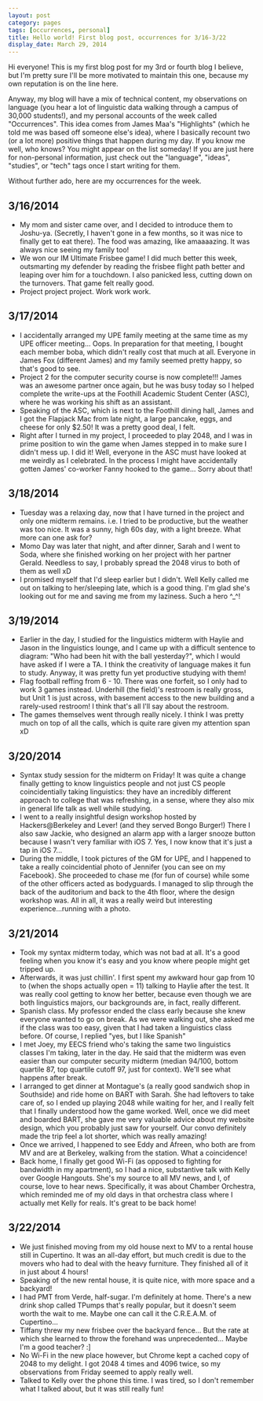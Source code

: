 ```yaml
---
layout: post
category: pages
tags: [occurrences, personal]
title: Hello world! First blog post, occurrences for 3/16-3/22
display_date: March 29, 2014
---
```


Hi everyone! This is my first blog post for my 3rd or fourth blog I believe, but I'm pretty sure I'll be more motivated to maintain this one, because my own reputation is on the line here. 

Anyway, my blog will have a mix of technical content, my observations on language (you hear a lot of linguistic data walking through a campus of 30,000 students!), and my personal accounts of the week called "Occurrences". This idea comes from James Maa's "Highlights" (which he told me was based off someone else's idea), where I basically recount two (or a lot more) positive things that happen during my day. If you know me well, who knows? You might appear on the list someday! If you are just here for non-personal information, just check out the "language", "ideas", "studies", or "tech" tags once I start writing for them.

Without further ado, here are my occurrences for the week.

3/16/2014
---------
+ My mom and sister came over, and I decided to introduce them to Joshu-ya. (Secretly, I haven't gone in a few months, so it was nice to finally get to eat there). The food was amazing, like amaaaazing. It was always nice seeing my family too!
+ We won our IM Ultimate Frisbee game! I did much better this week, outsmarting my defender by reading the frisbee flight path better and leaping over him for a touchdown. I also panicked less, cutting down on the turnovers. That game felt really good.
+ Project project project. Work work work.

3/17/2014
---------
+ I accidentally arranged my UPE family meeting at the same time as my UPE officer meeting... Oops. In preparation for that meeting, I bought each member boba, which didn't really cost that much at all. Everyone in James Fox (different James) and my family seemed pretty happy, so that's good to see.
+ Project 2 for the computer security course is now complete!!! James was an awesome partner once again, but he was busy today so I helped complete the write-ups at the Foothill Academic Student Center (ASC), where he was working his shift as an assistant.
+ Speaking of the ASC, which is next to the Foothill dining hall, James and I got the Flapjack Mac from late night, a large pancake, eggs, and cheese for only $2.50! It was a pretty good deal, I felt.
+ Right after I turned in my project, I proceeded to play 2048, and I was in prime position to win the game when James stepped in to make sure I didn't mess up. I did it! Well, everyone in the ASC must have looked at me weirdly as I celebrated. In the process I might have accidentally gotten James' co-worker Fanny hooked to the game... Sorry about that!


3/18/2014
---------
+ Tuesday was a relaxing day, now that I have turned in the project and only one midterm remains. i.e. I tried to be productive, but the weather was too nice. It was a sunny, high 60s day, with a light breeze. What more can one ask for? 
+ Momo Day was later that night, and after dinner, Sarah and I went to Soda, where she finished working on her project with her partner Gerald. Needless to say, I probably spread the 2048 virus to both of them as well xD
+ I promised myself that I'd sleep earlier but I didn't. Well Kelly called me out on talking to her/sleeping late, which is a good thing. I'm glad she's looking out for me and saving me from my laziness. Such a hero ^_^! 

3/19/2014
---------
+ Earlier in the day, I studied for the linguistics midterm with Haylie and Jason in the linguistics lounge, and I came up with a difficult sentence to diagram: "Who had been hit with the ball yesterday?", which I would have asked if I were a TA. I think the creativity of language makes it fun to study. Anyway, it was pretty fun yet productive studying with them!
+ Flag football reffing from 6 - 10. There was one forfeit, so I only had to work 3 games instead. Underhill (the field)'s restroom is really gross, but Unit 1 is just across, with basement access to the new building and a rarely-used restroom! I think that's all I'll say about the restroom.
+ The games themselves went through really nicely. I think I was pretty much on top of all the calls, which is quite rare given my attention span xD

3/20/2014
---------
+ Syntax study session for the midterm on Friday! It was quite a change finally getting to know linguistics people and not just CS people coincidentially taking linguistics: they have an incredibly different approach to college that was refreshing, in a sense, where they also mix in general life talk as well while studying.
+ I went to a really insightful design workshop hosted by Hackers@Berkeley and Lever! (and they served Bongo Burger!) There I also saw Jackie, who designed an alarm app with a larger snooze button because I wasn't very familiar with iOS 7. Yes, I now know that it's just a tap in iOS 7... 
+ During the middle, I took pictures of the GM for UPE, and I happened to take a really coincidential photo of Jennifer (you can see on my Facebook). She proceeded to chase me (for fun of course) while some of the other officers acted as bodyguards. I managed to slip through the back of the auditorium and back to the 4th floor, where the design workshop was. All in all, it was a really weird but interesting experience...running with a photo.

3/21/2014
---------
+ Took my syntax midterm today, which was not bad at all. It's a good feeling when you know it's easy and you know where people might get tripped up.  
+ Afterwards, it was just chillin'. I first spent my awkward hour gap from 10 to (when the shops actually open = 11) talking to Haylie after the test. It was really cool getting to know her better, because even though we are both linguistics majors, our backgrounds are, in fact, really different.
+ Spanish class. My professor ended the class early because she knew everyone wanted to go on break. As we were walking out, she asked me if the class was too easy, given that I had taken a linguistics class before. Of course, I replied "yes, but I like Spanish"
+ I met Joey, my EECS friend who's taking the same two linguistics classes I'm taking, later in the day. He said that the midterm was even easier than our computer security midterm (median 94/100, bottom quartile 87, top quartile cutoff 97, just for context). We'll see what happens after break.
+ I arranged to get dinner at Montague's (a really good sandwich shop in Southside) and ride home on BART with Sarah. She had leftovers to take care of, so I ended up playing 2048 while waiting for her, and I really felt that I finally understood how the game worked. Well, once we did meet and boarded BART, she gave me very valuable advice about my website design, which you probably just saw for yourself. Our convo definitely made the trip feel a lot shorter, which was really amazing! 
+ Once we arrived, I happened to see Eddy and Afreen, who both are from MV and are at Berkeley, walking from the station. What a coincidence!
+ Back home, I finally get good Wi-Fi (as opposed to fighting for bandwidth in my apartment), so I had a nice, substantive talk with Kelly over Google Hangouts. She's my source to all MV news, and I, of course, love to hear news. Specifically, it was about Chamber Orchestra, which reminded me of my old days in that orchestra class where I actually met Kelly for reals. It's great to be back home!


3/22/2014
---------
+ We just finished moving from my old house next to MV to a rental house still in Cupertino. It was an all-day effort, but much credit is due to the movers who had to deal with the heavy furniture. They finished all of it in just about 4 hours!
+ Speaking of the new rental house, it is quite nice, with more space and a backyard! 
+ I had PMT from Verde, half-sugar. I'm definitely at home. There's a new drink shop called TPumps that's really popular, but it doesn't seem worth the wait to me. Maybe one can call it the C.R.E.A.M. of Cupertino...
+ Tiffany threw my new frisbee over the backyard fence... But the rate at which she learned to throw the forehand was unprecedented... Maybe I'm a good teacher? :]
+ No Wi-Fi in the new place however, but Chrome kept a cached copy of 2048 to my delight. I got 2048 4 times and 4096 twice, so my observations from Friday seemed to apply really well. 
+ Talked to Kelly over the phone this time. I was tired, so I don't remember what I talked about, but it was still really fun!
